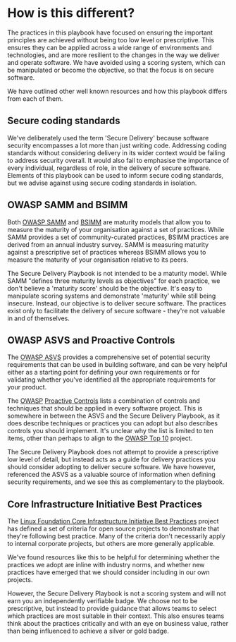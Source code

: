 # How is this different?

The practices in this playbook have focused on ensuring the important principles are achieved without being too low level or prescriptive. This ensures they can be applied across a wide range of environments and technologies, and are more resilient to the changes in the way we deliver and operate software. We have avoided using a scoring system, which can be manipulated or become the objective, so that the focus is on secure software.

We have outlined other well known resources and how this playbook differs from each of them.

## Secure coding standards

We've deliberately used the term 'Secure Delivery' because software security encompasses a lot more than just writing code. Addressing coding standards without considering delivery in its wider context would be failing to address security overall. It would also fail to emphasise the importance of every individual, regardless of role, in the delivery of secure software. Elements of this playbook can be used to inform secure coding standards, but we advise against using secure coding standards in isolation.

## OWASP SAMM and BSIMM

Both [OWASP SAMM](https://www.owasp.org/index.php/OWASP_SAMM_Project) and [BSIMM](https://www.bsimm.com/) are maturity models that allow you to measure the maturity of your organisation against a set of practices. While SAMM provides a set of community-curated practices, BSIMM practices are derived from an annual industry survey. SAMM is measuring maturity against a prescriptive set of practices whereas BSIMM allows you to measure the maturity of your organisation relative to its peers.

The Secure Delivery Playbook is not intended to be a maturity model. While SAMM "defines three maturity levels as objectives" for each practice, we don't believe a 'maturity score' should be the objective. It's easy to manipulate scoring systems and demonstrate 'maturity' while still being insecure. Instead, our objective is to deliver secure software. The practices exist only to facilitate the delivery of secure software - they're not valuable in and of themselves.

## OWASP ASVS and Proactive Controls

The [OWASP ASVS](https://github.com/OWASP/ASVS) provides a comprehensive set of potential security requirements that can be used in building software, and can be very helpful either as a starting point for defining your own requirements or for validating whether you've identified all the appropriate requirements for your product.

The [OWASP](https://www.owasp.org/index.php/OWASP_Proactive_Controls) [Proactive Controls](https://www.owasp.org/index.php/OWASP_Proactive_Controls) lists a combination of controls and techniques that should be applied in every software project. This is somewhere in between the ASVS and the Secure Delivery Playbook, as it does describe techniques or practices you can adopt but also describes controls you should implement. It's unclear why the list is limited to ten items, other than perhaps to align to the [OWASP Top 10](https://www.owasp.org/index.php/Category:OWASP_Top_Ten_Project) project.

The Secure Delivery Playbook does not attempt to provide a prescriptive low level of detail, but instead acts as a guide for delivery practices you should consider adopting to deliver secure software. We have however, referenced the ASVS as a valuable source of information when defining security requirements, and we see this as complementary to the playbook.

## Core Infrastructure Initiative Best Practices

The [Linux Foundation Core Infrastructure Initiative Best Practices](https://bestpractices.coreinfrastructure.org/en) project has defined a set of criteria for open source projects to demonstrate that they're following best practice. Many of the criteria don't necessarily apply to internal corporate projects, but others are more generally applicable.

We've found resources like this to be helpful for determining whether the practices we adopt are inline with industry norms, and whether new practices have emerged that we should consider including in our own projects.

However, the Secure Delivery Playbook is not a scoring system and will not earn you an independently verifiable badge. We choose not to be prescriptive, but instead to provide guidance that allows teams to select which practices are most suitable in their context. This also ensures teams think about the practices critically and with an eye on business value, rather than being influenced to achieve a silver or gold badge.

